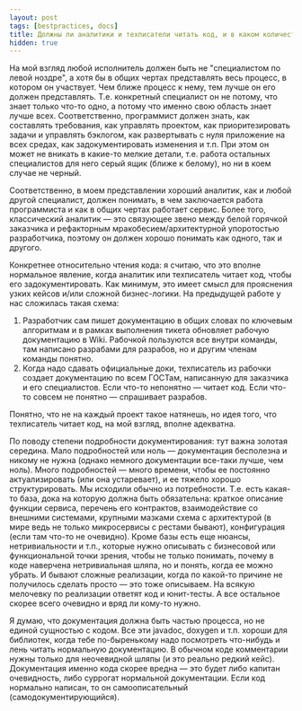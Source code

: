 ```yaml
---
layout: post
tags: [bestpractices, docs]
title: Должны ли аналитики и техписатели читать код, и в каком количестве нужна документация
hidden: true
---
```

На мой взгляд любой исполнитель должен быть не "специалистом по левой ноздре", а хотя бы в общих чертах представлять весь процесс, в котором он участвует. Чем ближе процесс к нему, тем лучше он его должен представлять. Т.е. конкретный специалист он не потому, что знает только что-то одно, а потому что именно свою область знает лучше всех. Соответственно, программист должен знать, как составлять требования, как управлять проектом, как приоритезировать задачи и управлять бэклогом, как развертывать с нуля приложение на всех средах, как задокументировать изменения и т.п. При этом он может не вникать в какие-то мелкие детали, т.е. работа остальных специалистов для него серый ящик (ближе к белому), но ни в коем случае не черный.

Соответственно, в моем представлении хороший аналитик, как и любой другой специалист, должен понимать, в чем заключается работа программиста и как в общих чертах работает сервис. Более того, классический аналитик — это связующее звено между белой горячкой заказчика и рефакторным мракобесием/архитектурной упоротостью разработчика, поэтому он должен хорошо понимать как одного, так и другого.

Конкретнее относительно чтения кода: я считаю, что это вполне нормальное явление, когда аналитик или техписатель читает код, чтобы его задокументировать. Как минимум, это имеет смысл для прояснения узких кейсов и/или сложной бизнес-логики. На предыдущей работе у нас сложилась такая схема:
1. Разработчик сам пишет документацию в общих словах по ключевым алгоритмам и в рамках выполнения тикета обновляет рабочую документацию в Wiki. Рабочкой пользуются все внутри команды, там написано разрабами для разрабов, но и другим членам команды понятно.
2. Когда надо сдавать официальные доки, техписатель из рабочки создает документацию по всем ГОСТам, написанную для заказчика и его специалистов. Если что-то непонятно — читает код. Если что-то совсем не понятно — спрашивает разрабов.

Понятно, что не на каждый проект такое натянешь, но идея того, что техписатель читает код, на мой взгляд, вполне адекватна.

По поводу степени подробности документирования: тут важна золотая середина. Мало подробностей или ноль — документация бесполезна и никому не нужна (однако немного документации все-таки лучше, чем ноль). Много подробностей — много времени, чтобы ее постоянно актуализировать (или она устаревает), и ее тяжело хорошо структурировать. Мы исходили обычно из потребности. Т.е. есть какая-то база, дока на которую должна быть обязательна: краткое описание функции сервиса, перечень его контрактов, взаимодействие со внешними системами, крупными мазками схема с архитектурой (в мире ведь не только микросервисы с рестами бывают), конфигурация (если там что-то не очевидно). Кроме базы есть еще нюансы, нетривиальности и т.п., которые нужно описывать с бизнесовой или функциональной точки зрения, чтобы не только понимать, почему в коде наверчена нетривиальная шляпа, но и понять, когда ее можно убрать. И бывают сложные реализации, когда по какой-то причине не получилось сделать просто — это тоже описываем. На всякую мелочевку по реализации ответят код и юнит-тесты. А все остальное скорее всего очевидно и вряд ли кому-то нужно.

Я думаю, что документация должна быть частью процесса, но не единой сущностью с кодом. Все эти javadoc, doxygen и т.п. хороши для библиотек, когда тебе по-быренькому надо посмотреть что-нибудь и лень читать нормальную документацию. В обычном коде комментарии нужны только для неочевидной шляпы (и это реально редкий кейс). Документация именно кода скорее вредна — это будет либо капитан очевидность, либо суррогат нормальной документации. Если код нормально написан, то он самоописательный (самодокументирующийся).

